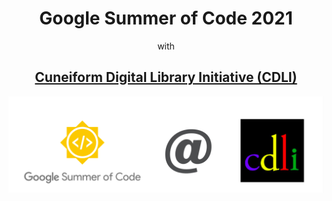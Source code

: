 <h1 align="center">Google Summer of Code 2021</h1>
<p align="center">with</p>
<h2 align="center"><a href="https://summerofcode.withgoogle.com/organizations/5003360748437504/">Cuneiform Digital Library Initiative (CDLI)</a></h2>

![Banner](assets/banner.png)
